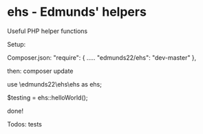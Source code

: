 # ehs - Edmunds' helpers
Useful PHP helper functions


Setup:

Composer.json:
    "require": {
        .....
        "edmunds22/ehs": "dev-master"
    },

then: composer update

use \edmunds22\ehs\ehs as ehs;

$testing = ehs::helloWorld();

done!

Todos: tests
